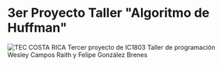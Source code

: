 # 3er Proyecto Taller "Algoritmo de Huffman"
![TEC COSTA RICA](https://upload.wikimedia.org/wikipedia/commons/thumb/c/c8/Firma_TEC.svg/1280px-Firma_TEC.svg.png)
Tercer proyecto de IC1803 Taller de programación
Wesley Campos Raith y Felipe González Brenes
